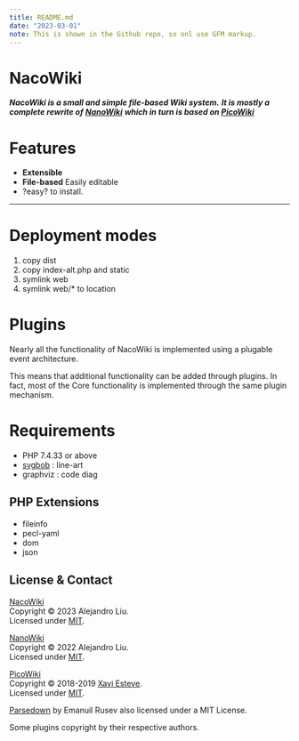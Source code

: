 ```yaml
---
title: README.md
date: "2023-03-01"
note: This is shown in the Github repo, so onl use GFM markup.
---
```

# NacoWiki

**_NacoWiki is a small and simple file-based Wiki system._**
**_It is mostly a complete rewrite of_**
**_[NanoWiki](https://github.com/iliu-net/nanowiki)_**
**_which in turn is based on [PicoWiki](https://github.com/luckyshot/picowiki)_**

# Features

- **Extensible**
- **File-based** Easily editable
- ?easy? to install.

***

# Deployment modes

1. copy dist
2. copy index-alt.php and static
3. symlink web
4. symlink web/* to location

# Plugins

Nearly all the functionality of NacoWiki is implemented using
a plugable event architecture.

This means that additional functionality can be added through
plugins.  In fact, most of the Core functionality is implemented
through the same plugin mechanism.

# Requirements

- PHP 7.4.33 or above
- [svgbob](https://github.com/ivanceras/svgbob) : line-art
- graphviz : code diag

## PHP Extensions

- fileinfo
- pecl-yaml
- dom
- json


## License & Contact

[NacoWiki](https://github.com/iliu-net/NacoWiki/) \
Copyright &copy; 2023 Alejandro Liu. \
Licensed under [MIT](https://opensource.org/licenses/MIT).

[NanoWiki](https://github.com/iliu-net/nanowiki) \
Copyright &copy; 2022 Alejandro Liu. \
Licensed under [MIT](https://opensource.org/licenses/MIT).

[PicoWiki](https://github.com/luckyshot/picowiki) \
Copyright &copy; 2018-2019 [Xavi Esteve](https://xaviesteve.com/). \
Licensed under [MIT](https://opensource.org/licenses/MIT).

[Parsedown](https://github.com/erusev/parsedown) by Emanuil Rusev also licensed under a MIT License.

Some plugins copyright by their respective authors.
